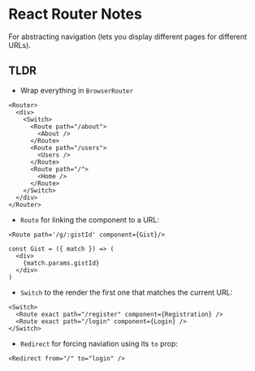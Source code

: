 # React Router Notes
For abstracting navigation (lets you display different pages for different URLs).

## TLDR
* Wrap everything in `BrowserRouter`

```
<Router>
  <div>
    <Switch>
      <Route path="/about">
        <About />
      </Route>
      <Route path="/users">
        <Users />
      </Route>
      <Route path="/">
        <Home />
      </Route>
    </Switch>
  </div>
</Router>
```
* `Route` for linking the component to a URL:

```
<Route path='/g/:gistId' component={Gist}/>

const Gist = ({ match }) => (
  <div>
    {match.params.gistId}
  </div>
)
```

* `Switch` to the render the first one that matches the current URL:

```
<Switch>
  <Route exact path="/register" component={Registration} />
  <Route exact path="/login" component={Login} />
</Switch>
```

* `Redirect` for forcing naviation using its `to` prop:

```
<Redirect from="/" to="login" />
```
